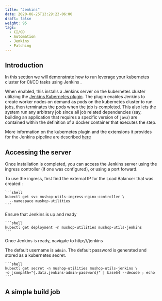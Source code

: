 ```yaml
---
title: "Jenkins"
date: 2020-06-25T13:29:23-06:00
draft: false
weight: 95
tags:
  - CI/CD
  - Automation
  - Jenkins
  - Patching
---
```


## Introduction

In this section we will demonstrate how to run leverage your kubernetes cluster for CI/CD tasks using Jenkins .

When enabled, this installs a Jenkins server on the kubernetes cluster utilizing the [Jenkins Kubernetes plugin](https://plugins.jenkins.io/kubernetes).
The plugin enables Jenkins to create worker nodes on demand as pods on the kubernetes cluster to run jobs, 
then terminates the pods when the job is completed. This also lets the system run any arbitrary job since all
job related dependencies (say, building an application that requires a specific version of `java`) are contained
within the definition of a docker container that executes the step.

More information on the kubernetes plugin and the extensions it provides for the Jenkins pipeline are described [here](https://github.com/jenkinsci/kubernetes-plugin#pipeline-support)

## Accessing the server

Once installation is completed, you can access the Jenkins server using the ingress controller (if one was configured), or using a port forward.

To use the ingress, first find the external IP for the Load Balancer that was created :

    ```shell
    kubectl get svc mushop-utils-ingress-nginx-controller \
      --namespace mushop-utilities
    ```
Ensure that Jenkins is up and ready

    ```shell
    kubectl get deployment -n mushop-utilities mushop-utils-jenkins
    ```

Once Jenkins is ready, navigate to http://<external-ip>/jenkins

The default username is `admin`. The default password is generated and stored as a kubernetes secret.

    ```shell
    kubectl get secret -n mushop-utilities mushop-utils-jenkins \
    -o jsonpath="{.data.jenkins-admin-password}" | base64 --decode ; echo
    ```


## A simple build job

